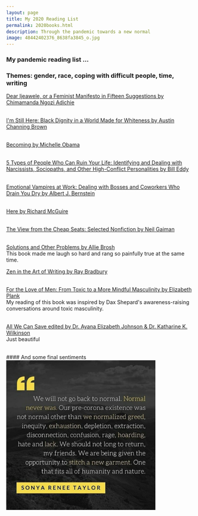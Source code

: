```yaml
--- 
layout: page
title: My 2020 Reading List
permalink: 2020books.html
description: Through the pandemic towards a new normal
image: 48442402376_8638fa3845_o.jpg
---
```

### My pandemic reading list ... 
### Themes: gender, race, coping with difficult people, time, writing

[Dear Ijeawele, or a Feminist Manifesto in Fifteen Suggestions by Chimamanda Ngozi Adichie](https://www.chimamanda.com/book/dear-ijeawele-or-a-feminist-manifesto-in-fifteen-suggestions/)  
<br/>

[I'm Still Here: Black Dignity in a World Made for Whiteness by Austin Channing Brown](http://austinchanning.com/the-book)  
<br/>

[Becoming by Michelle Obama](https://becomingmichelleobama.com/)  
<br/>

[5 Types of People Who Can Ruin Your Life: Identifying and Dealing with Narcissists, Sociopaths, and Other High-Conflict Personalities by Bill Eddy](https://www.highconflictinstitute.com/bookstores/5-types-of-people-who-can-ruin-your-life)  
<br/>

[Emotional Vampires at Work: Dealing with Bosses and Coworkers Who Drain You Dry by Albert J. Bernstein](https://www.goodreads.com/book/show/17118698-emotional-vampires-at-work)  
<br/>

[Here by Richard McGuire](https://www.richard-mcguire.com/new-page-4)  
<br/>

[The View from the Cheap Seats: Selected Nonfiction by Neil Gaiman](https://www.neilgaiman.com/works/Books/The+View+from+the+Cheap+Seats%3A+Selected+Nonfiction/)  
<br/>

[Solutions and Other Problems by Allie Brosh](http://hyperboleandahalf.blogspot.com/)<br/>
This book made me laugh so hard and rang so painfully true at the same time. 
<br/>

[Zen in the Art of Writing by Ray Bradbury](https://www.goodreads.com/book/show/103761.Zen_in_the_Art_of_Writing)  
<br/> 

[For the Love of Men: From Toxic to a More Mindful Masculinity by Elizabeth Plank](http://www.elizabethplank.com/book)<br/>
My reading of this book was inspired by Dax Shepard's awareness-raising conversations around toxic masculinity.  
<br/>

[All We Can Save edited by Dr. Ayana Elizabeth Johnson & Dr. Katharine K. Wilkinson](https://www.allwecansave.earth/)<br/>
Just beautiful
<br/>

<br/>
#### And some final sentiments 
<br/>
<img src="../assets/images/sonyareneetaylor.jpg" width="400">
